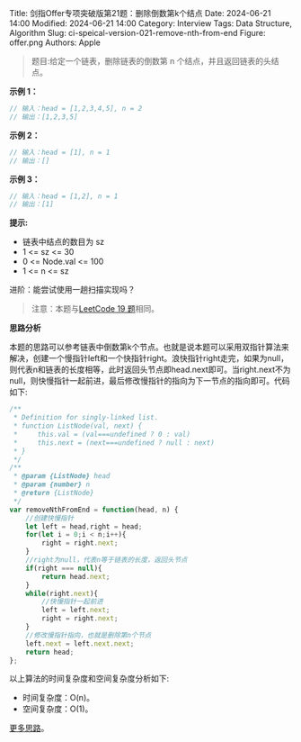 Title: 剑指Offer专项突破版第21题：删除倒数第k个结点
Date: 2024-06-21 14:00
Modified: 2024-06-21 14:00
Category: Interview
Tags: Data Structure, Algorithm
Slug: ci-speical-version-021-remove-nth-from-end
Figure: offer.png
Authors: Apple

> 题目:给定一个链表，删除链表的倒数第 n 个结点，并且返回链表的头结点。



**示例 1：**

```javascript
// 输入：head = [1,2,3,4,5], n = 2
// 输出：[1,2,3,5]
```

**示例 2：**

```javascript
// 输入：head = [1], n = 1
// 输出：[]
```

**示例 3：**

```javascript
// 输入：head = [1,2], n = 1
// 输出：[1]
```

**提示:**

- 链表中结点的数目为 sz
- 1 <= sz <= 30
- 0 <= Node.val <= 100
- 1 <= n <= sz

进阶：能尝试使用一趟扫描实现吗？

> 注意：本题与[LeetCode 19 题](https://leetcode-cn.com/problems/remove-nth-node-from-end-of-list/)相同。

**思路分析**

本题的思路可以参考链表中倒数第k个节点。也就是说本题可以采用双指针算法来解决，创建一个慢指针left和一个快指针right。浪快指针right走完，如果为null，则代表n和链表的长度相等，此时返回头节点即head.next即可。当right.next不为null，则快慢指针一起前进，最后修改慢指针的指向为下一节点的指向即可。代码如下:

```javascript
/**
 * Definition for singly-linked list.
 * function ListNode(val, next) {
 *     this.val = (val===undefined ? 0 : val)
 *     this.next = (next===undefined ? null : next)
 * }
 */
/**
 * @param {ListNode} head
 * @param {number} n
 * @return {ListNode}
 */
var removeNthFromEnd = function(head, n) {
    //创建快慢指针
    let left = head,right = head;
    for(let i = 0;i < n;i++){
        right = right.next;
    }
    //right为null，代表n等于链表的长度，返回头节点
    if(right === null){
        return head.next;
    }
    while(right.next){
        //快慢指针一起前进
        left = left.next;
        right = right.next;
    }
    //修改慢指针指向，也就是删除第n个节点
    left.next = left.next.next;
    return head;
};
```

以上算法的时间复杂度和空间复杂度分析如下:

- 时间复杂度：O(n)。
- 空间复杂度：O(1)。

[更多思路](https://leetcode-cn.com/problems/SLwz0R/solution/shua-chuan-jian-zhi-offer-day11-lian-bia-tuyw/)。